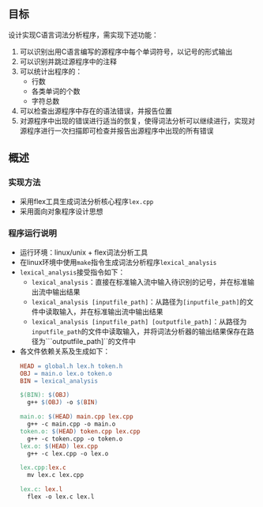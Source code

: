 ## 目标
设计实现C语言词法分析程序，需实现下述功能：
1. 可以识别出用C语言编写的源程序中每个单词符号，以记号的形式输出
2. 可以识别并跳过源程序中的注释
3. 可以统计出程序的：
   * 行数
   * 各类单词的个数
   * 字符总数
4. 可以检查出源程序中存在的语法错误，并报告位置
5. 对源程序中出现的错误进行适当的恢复，使得词法分析可以继续进行，实现对源程序进行一次扫描即可检查并报告出源程序中出现的所有错误

## 概述
### 实现方法
* 采用flex工具生成词法分析核心程序```lex.cpp```
* 采用面向对象程序设计思想
  
### 程序运行说明
* 运行环境：linux/unix + flex词法分析工具
* 在linux环境中使用```make```指令生成词法分析程序```lexical_analysis```
* ```lexical_analysis```接受指令如下：
  * ```lexical_analysis```：直接在标准输入流中输入待识别的记号，并在标准输出流中输出结果
  * ```lexical_analysis [inputfile_path]```：从路径为```[inputfile_path]```的文件中读取输入，并在标准输出流中输出结果
  * ```lexical_analysis [inputfile_path] [outputfile_path]```：从路径为```inputfile_path```的文件中读取输入，并将词法分析器的输出结果保存在路径为```outputfile_path]``的文件中
* 各文件依赖关系及生成如下：
  ```Makefile
  HEAD = global.h lex.h token.h
  OBJ = main.o lex.o token.o
  BIN = lexical_analysis

  $(BIN): $(OBJ)
  	g++ $(OBJ) -o $(BIN)

  main.o: $(HEAD) main.cpp lex.cpp
  	g++ -c main.cpp -o main.o
  token.o: $(HEAD) token.cpp lex.cpp
  	g++ -c token.cpp -o token.o
  lex.o: $(HEAD) lex.cpp
  	g++ -c lex.cpp -o lex.o

  lex.cpp:lex.c
  	mv lex.c lex.cpp

  lex.c: lex.l
  	flex -o lex.c lex.l
  ```